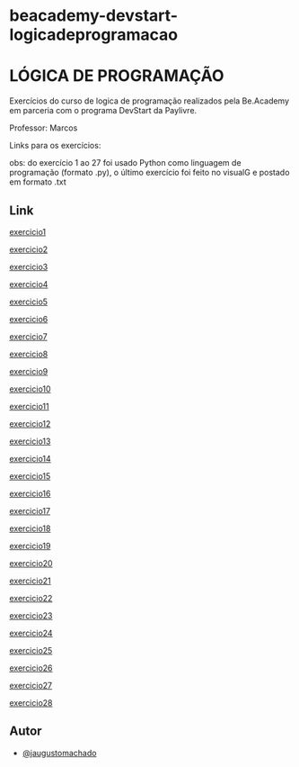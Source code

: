 # beacademy-devstart-logicadeprogramacao




# LÓGICA DE PROGRAMAÇÃO
Exercícios do curso de logica de programação realizados pela Be.Academy em parceria com o programa DevStart da Paylivre.

Professor: Marcos

Links para os exercícios:

obs: do exercício 1 ao 27 foi usado Python como linguagem de programação (formato .py),
o último exercício foi feito no visualG e postado em formato .txt

##  Link

[exercicio1](https://github.com/jaugustomachado/beacademy-devstart-logicadeprogramacao/blob/main/exercicio1.py)

[exercicio2](https://github.com/jaugustomachado/beacademy-devstart-logicadeprogramacao/blob/main/exercicio2.py)

[exercicio3](https://github.com/jaugustomachado/beacademy-devstart-logicadeprogramacao/blob/main/exercicio3.py)

[exercicio4](https://github.com/jaugustomachado/beacademy-devstart-logicadeprogramacao/blob/main/exercicio4.py)

[exercicio5](https://github.com/jaugustomachado/beacademy-devstart-logicadeprogramacao/blob/main/exercicio5.py)

[exercicio6](https://github.com/jaugustomachado/beacademy-devstart-logicadeprogramacao/blob/main/exercicio6.py)

[exercicio7](https://github.com/jaugustomachado/beacademy-devstart-logicadeprogramacao/blob/main/exercicio7.py)

[exercicio8](https://github.com/jaugustomachado/beacademy-devstart-logicadeprogramacao/blob/main/exercicio8.py)

[exercicio9](https://github.com/jaugustomachado/beacademy-devstart-logicadeprogramacao/blob/main/exercicio9.py)

[exercicio10](https://github.com/jaugustomachado/beacademy-devstart-logicadeprogramacao/blob/main/exercicio10.py)

[exercicio11](https://github.com/jaugustomachado/beacademy-devstart-logicadeprogramacao/blob/main/exercicio11.py)

[exercicio12](https://github.com/jaugustomachado/beacademy-devstart-logicadeprogramacao/blob/main/exercicio12.py)

[exercicio13](https://github.com/jaugustomachado/beacademy-devstart-logicadeprogramacao/blob/main/exercicio13.py)

[exercicio14](https://github.com/jaugustomachado/beacademy-devstart-logicadeprogramacao/blob/main/exercicio14.py)

[exercicio15](https://github.com/jaugustomachado/beacademy-devstart-logicadeprogramacao/blob/main/exercicio15.py)

[exercicio16](https://github.com/jaugustomachado/beacademy-devstart-logicadeprogramacao/blob/main/exercicio16.py)

[exercicio17](https://github.com/jaugustomachado/beacademy-devstart-logicadeprogramacao/blob/main/exercicio17.py)

[exercicio18](https://github.com/jaugustomachado/beacademy-devstart-logicadeprogramacao/blob/main/exercicio18.py)

[exercicio19](https://github.com/jaugustomachado/beacademy-devstart-logicadeprogramacao/blob/main/exercicio19.py)

[exercicio20](https://github.com/jaugustomachado/beacademy-devstart-logicadeprogramacao/blob/main/exercicio20.py)

[exercicio21](https://github.com/jaugustomachado/beacademy-devstart-logicadeprogramacao/blob/main/exercicio21.py)

[exercicio22](https://github.com/jaugustomachado/beacademy-devstart-logicadeprogramacao/blob/main/exercicio22.py)

[exercicio23](https://github.com/jaugustomachado/beacademy-devstart-logicadeprogramacao/blob/main/exercicio23.py)

[exercicio24](https://github.com/jaugustomachado/beacademy-devstart-logicadeprogramacao/blob/main/exercicio24.py)

[exercicio25](https://github.com/jaugustomachado/beacademy-devstart-logicadeprogramacao/blob/main/exercicio25.py)

[exercicio26](https://github.com/jaugustomachado/beacademy-devstart-logicadeprogramacao/blob/main/exercicio26.py)

[exercicio27](https://github.com/jaugustomachado/beacademy-devstart-logicadeprogramacao/blob/main/exercicio27.py)

[exercicio28](https://github.com/jaugustomachado/beacademy-devstart-logicadeprogramacao/blob/main/exercicio28.py)

## Autor

- [@jaugustomachado](https://github.com/jaugustomachado)
